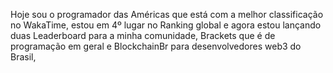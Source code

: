 Hoje sou o programador das Américas que está com a melhor classificação no WakaTime, estou em 4º lugar no Ranking global e agora estou lançando duas Leaderboard para a minha comunidade, Brackets que é de programação em geral e BlockchainBr para desenvolvedores web3 do Brasil,